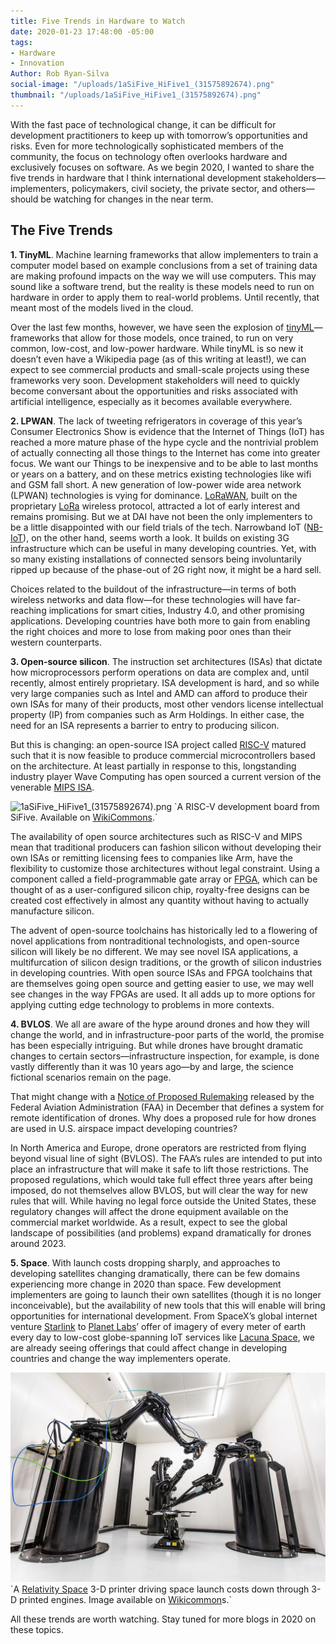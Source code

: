 ```yaml
---
title: Five Trends in Hardware to Watch
date: 2020-01-23 17:48:00 -05:00
tags:
- Hardware
- Innovation
Author: Rob Ryan-Silva
social-image: "/uploads/1aSiFive_HiFive1_(31575892674).png"
thumbnail: "/uploads/1aSiFive_HiFive1_(31575892674).png"
---
```


With the fast pace of technological change, it can be difficult for development practitioners to keep up with tomorrow’s opportunities and risks. Even for more technologically sophisticated members of the community, the focus on technology often overlooks hardware and exclusively focuses on software. As we begin 2020, I wanted to share the five trends in hardware that I think international development stakeholders—implementers, policymakers, civil society, the private sector, and others—should be watching for changes in the near term.

<!--more-->

## The Five Trends

**1. TinyML**. Machine learning frameworks that allow implementers to train a computer model based on example conclusions from a set of training data are making profound impacts on the way we will use computers. This may sound like a software trend, but the reality is these models need to run on hardware in order to apply them to real-world problems. Until recently, that meant most of the models lived in the cloud.

Over the last few months, however, we have seen the explosion of [tinyML](https://tinymlsummit.org/)—frameworks that allow for those models, once trained, to run on very common, low-cost, and low-power hardware. While tinyML is so new it doesn’t even have a Wikipedia page (as of this writing at least!), we can expect to see commercial products and small-scale projects using these frameworks very soon. Development stakeholders will need to quickly become conversant about the opportunities and risks associated with artificial intelligence, especially as it becomes available everywhere.

**2. LPWAN**. The lack of tweeting refrigerators in coverage of this year’s Consumer Electronics Show is evidence that the Internet of Things (IoT) has reached a more mature phase of the hype cycle and the nontrivial problem of actually connecting all those things to the Internet has come into greater focus. We want our Things to be inexpensive and to be able to last months or years on a battery, and on these metrics existing technologies like wifi and GSM fall short. A new generation of low-power wide area network (LPWAN) technologies is vying for dominance. [LoRaWAN](https://lora-alliance.org/about-lorawan), built on the proprietary [LoRa](https://en.wikipedia.org/wiki/LoRa) wireless protocol, attracted a lot of early interest and remains promising. But we at DAI have not been the only implementers to be a little disappointed with our field trials of the tech. Narrowband IoT ([NB-IoT](https://en.wikipedia.org/wiki/Narrowband_IoT)), on the other hand, seems worth a look. It builds on existing 3G infrastructure which can be useful in many developing countries. Yet, with so many existing installations of connected sensors being involuntarily ripped up because of the phase-out of 2G right now, it might be a hard sell. 

Choices related to the buildout of the infrastructure—in terms of both wireless networks and data flow—for these technologies will have far-reaching implications for smart cities, Industry 4.0, and other promising applications. Developing countries have both more to gain from enabling the right choices and more to lose from making poor ones than their western counterparts.

**3. Open-source silicon**. The instruction set architectures (ISAs) that dictate how microprocessors perform operations on data are complex and, until recently, almost entirely proprietary. ISA development is hard, and so while very large companies such as Intel and AMD can afford to produce their own ISAs for many of their products, most other vendors license intellectual property (IP) from companies such as Arm Holdings. In either case, the need for an ISA represents a barrier to entry to producing silicon.

But this is changing: an open-source ISA project called [RISC-V](https://riscv.org/) matured such that it is now feasible to produce commercial microcontrollers based on the architecture. At least partially in response to this, longstanding industry player Wave Computing has open sourced a current version of the venerable [MIPS ISA](https://en.wikipedia.org/wiki/MIPS_architecture).

![1aSiFive_HiFive1_(31575892674).png](/uploads/1aSiFive_HiFive1_(31575892674).png) \`A RISC-V development board from SiFive. Available on [WikiCommons](https://commons.wikimedia.org/wiki/File:SiFive_HiFive1_(31575892674).png).\`

The availability of open source architectures such as RISC-V and MIPS mean that traditional producers can fashion silicon without developing their own ISAs or remitting licensing fees to companies like Arm, have the flexibility to customize those architectures without legal constraint. Using a component called a field-programmable gate array or [FPGA](https://en.wikipedia.org/wiki/Field-programmable_gate_array), which can be thought of as a user-configured silicon chip, royalty-free designs can be created cost effectively in almost any quantity without having to actually manufacture silicon.

The advent of open-source toolchains has historically led to a flowering of novel applications from nontraditional technologists, and open-source silicon will likely be no different. We may see novel ISA applications, a multifurcation of silicon design traditions, or the growth of silicon industries in developing countries. With open source ISAs and FPGA toolchains that are themselves going open source and getting easier to use, we may well see changes in the way FPGAs are used. It all adds up to more options for applying cutting edge technology to problems in more contexts.

**4. BVLOS**. We all are aware of the hype around drones and how they will change the world, and in infrastructure-poor parts of the world, the promise has been especially intriguing. But while drones have brought dramatic changes to certain sectors—infrastructure inspection, for example, is done vastly differently than it was 10 years ago—by and large, the science fictional scenarios remain on the page.

That might change with a [Notice of Proposed Rulemaking](https://www.federalregister.gov/documents/2019/12/31/2019-28100/remote-identification-of-unmanned-aircraft-systems) released by the Federal Aviation Administration (FAA) in December that defines a system for remote identification of drones. Why does a proposed rule for how drones are used in U.S. airspace impact developing countries?

In North America and Europe, drone operators are restricted from flying beyond visual line of sight (BVLOS). The FAA’s rules are intended to put into place an infrastructure that will make it safe to lift those restrictions. The proposed regulations, which would take full effect three years after being imposed, do not themselves allow BVLOS, but will clear the way for new rules that will. While having no legal force outside the United States, these regulatory changes will affect the drone equipment available on the commercial market worldwide. As a result, expect to see the global landscape of possibilities (and problems) expand dramatically for drones around 2023.

**5. Space**. With launch costs dropping sharply, and approaches to developing satellites changing dramatically, there can be few domains experiencing more change in 2020 than space. Few development implementers are going to launch their own satellites (though it is no longer inconceivable), but the availability of new tools that this will enable will bring opportunities for international development. From SpaceX’s global internet venture [Starlink](https://www.starlink.com/) to [Planet Labs](https://www.planet.com/)’ offer of imagery of every meter of earth every day to low-cost globe-spanning IoT services like [Lacuna Space](https://lacuna.space/), we are already seeing offerings that could affect change in developing countries and change the way implementers operate.

![2048px-Relativity_Stargate_3D_Printer.jpg](/uploads/2048px-Relativity_Stargate_3D_Printer.jpg) \`A [Relativity Space](www.relativityspace.com) 3-D printer driving space launch costs down through 3-D printed engines. Image available on [Wikicommon](https://commons.wikimedia.org/wiki/File:Relativity_Stargate_3D_Printer.jpg)s.\`

All these trends are worth watching. Stay tuned for more blogs in 2020 on these topics.